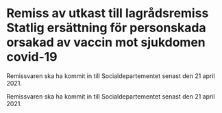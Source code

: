 # Remiss av utkast till lagrådsremiss Statlig ersättning för personskada orsakad av vaccin mot sjukdomen covid-19

Remissvaren ska ha kommit in till Socialdepartementet senast den 21 april 2021.

Remissvaren ska ha kommit in till Socialdepartementet senast den 21 april 2021.
